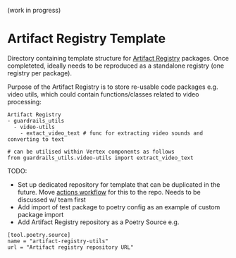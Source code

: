 (work in progress)

# Artifact Registry Template

Directory containing template structure for [Artifact Registry](https://cloud.google.com/artifact-registry/?gad_source=1&gclid=CjwKCAiAuYuvBhApEiwAzq_YiafJRIYoDVeKYrkOw9U62U20qdccSpIDWlBEtPslxXlxw22m77HiIxoCxo4QAvD_BwE&gclsrc=aw.ds) packages. Once completeted, ideally needs to be reproduced as a standalone registry (one registry per package).

Purpose of the Artifact Registry is to store re-usable code packages e.g. video utils, which could contain functions/classes related to video processing:

```
Artifact Registry
- guardrails_utils
  - video-utils
    - extact_video_text # func for extracting video sounds and converting to text 

# can be utilised within Vertex components as follows
from guardrails_utils.video-utils import extract_video_text
```

TODO:
* Set up dedicated repository for template that can be duplicated in the future. Move [actions workflow](https://github.com/projektrising/Validation_Guardrails/blob/main/.github/workflows/publish-artifact-registry-package.yml) for this to the repo. Needs to be discussed w/ team first
* Add import of test package to poetry config as an example of custom package import
* Add Artifact Registry repository as a Poetry Source e.g.
```
[tool.poetry.source]
name = "artifact-registry-utils"
url = "Artifact registry repository URL"
```